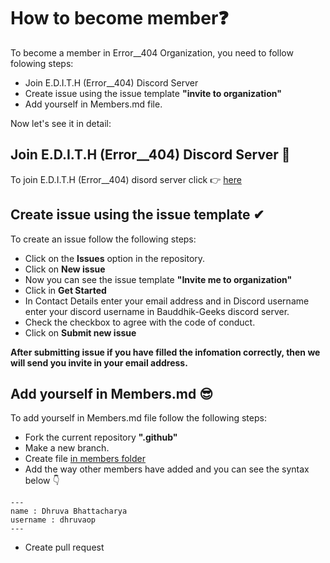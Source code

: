 # How to become member❓

To become a member in Error__404 Organization, you need to follow folowing steps:

-  Join  E.D.I.T.H (Error__404) Discord Server
-  Create issue using the issue template **"invite to organization"**
-  Add yourself in Members.md file.

Now let's see it in detail:


## Join  E.D.I.T.H (Error__404) Discord Server 🤝

To join E.D.I.T.H (Error__404) disord server click 👉 [here](https://discord.gg/j9WeNgaPpC)

## Create issue using the issue template ✔

To create an issue follow the following steps:

-  Click on the **Issues** option in the repository.
-  Click on **New issue**
-  Now you can see the issue template **"Invite me to organization"**
-  Click in **Get Started**
-  In Contact Details enter your email address and in Discord username enter your discord username in Bauddhik-Geeks discord server.
-  Check the checkbox to agree with the code of conduct.
-  Click on **Submit new issue**

**After submitting issue if you have filled the infomation correctly, then we will send you invite in your email address.**

## Add yourself in Members.md 😎

To add yourself in Members.md file follow the following steps:

-  Fork the current repository **".github"**
-  Make a new branch.
-  Create **<github username.md>** file [in members folder](https://github.com/Error4zero4/.github/tree/main/members)
-  Add the way other members have added and you can see the syntax below 👇

```
---
name : Dhruva Bhattacharya
username : dhruvaop
---
```
-  Create pull request

 
